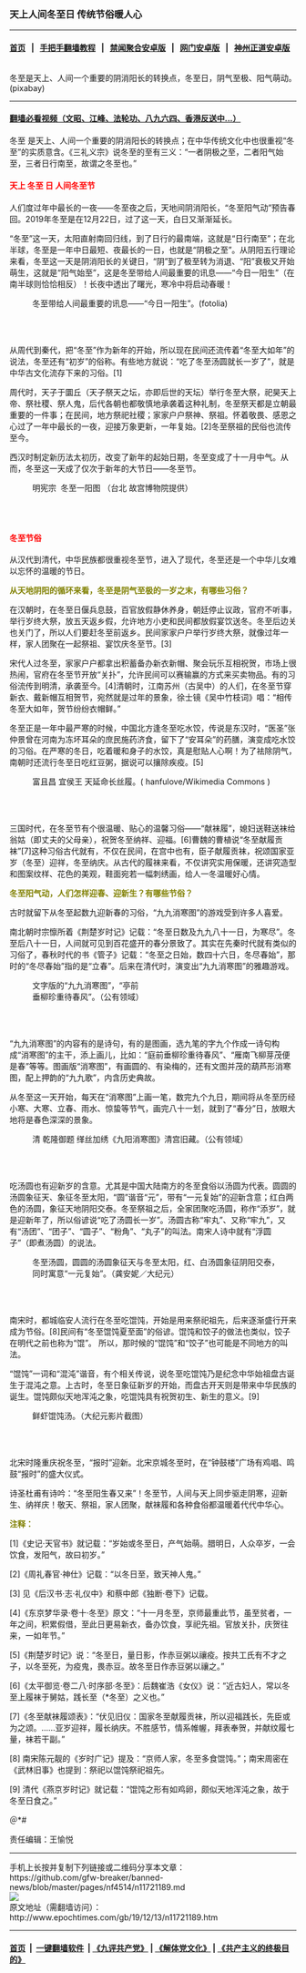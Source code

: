 ### 天上人间冬至日  传统节俗暖人心
------------------------

#### [首页](https://github.com/gfw-breaker/banned-news/blob/master/README.md) &nbsp;&nbsp;|&nbsp;&nbsp; [手把手翻墙教程](https://github.com/gfw-breaker/guides/wiki) &nbsp;&nbsp;|&nbsp;&nbsp; [禁闻聚合安卓版](https://github.com/gfw-breaker/bn-android) &nbsp;&nbsp;|&nbsp;&nbsp; [网门安卓版](https://github.com/oGate2/oGate) &nbsp;&nbsp;|&nbsp;&nbsp; [神州正道安卓版](https://github.com/SzzdOgate/update) 



<div><img alt="" class="aligncenter wp-post-image" src="http://i.epochtimes.com/assets/uploads/2019/12/0fa636c39f55a3705ac0609e890318ab-600x400.jpg"/>
<div class="imgtxt caption">
 <p>
  冬至是天上、人间一个重要的阴消阳长的转换点，冬至日，阴气至极、阳气萌动。 (pixabay)
 </p>
</div></div><hr/>

#### [翻墙必看视频（文昭、江峰、法轮功、八九六四、香港反送中...）](https://github.com/gfw-breaker/banned-news/blob/master/pages/link3.md)

<div><p>
 <ok href="http://www.epochtimes.com/gb/tag/%E5%86%AC%E8%87%B3.html">
  冬至
 </ok>
 是天上、人间一个重要的阴消阳长的转换点；在中华传统文化中也很重视“冬至”的实质意含。《三礼义宗》说冬至的至有三义：“一者阴极之至，二者阳气始至，三者日行南至，故谓之冬至也。”
</p>
<h4>
 <span style="color: #ff0000;">
  天上
  <ok href="http://www.epochtimes.com/gb/tag/%E5%86%AC%E8%87%B3.html">
   冬至
  </ok>
  日 人间冬至节
 </span>
</h4>
<p>
 人们度过年中最长的一夜——冬至夜之后，天地间阴消阳长，“冬至阳气动”预告春回。2019年冬至是在12月22日，过了这一天，白日又渐渐延长。
</p>
<p>
 “冬至”这一天，太阳直射南回归线，到了日行的最南端，这就是“日行南至”；在北半球，冬至是一年中日最短、夜最长的一日，也就是“阴极之至”。从阴阳五行理论来看，冬至这一天是阴消阳长的关键日，“阴”到了极至转为消退、“阳”衰极又开始萌生，这就是“阳气始至”，这是冬至带给人间最重要的讯息——“今日一阳生”（在南半球则恰恰相反）！长夜中透出了曙光，寒冷中将启动春暖！
</p>
<figure class="wp-caption aligncenter" id="attachment_5758875" style="width: 600px">
 <ok href="http://i.epochtimes.com/assets/uploads/2014/08/140823161200985.jpg">
  <img alt="" class="wp-image-5758875 size-large" src="http://i.epochtimes.com/assets/uploads/2014/08/140823161200985-e1576410886173-600x311.jpg"/>
 </ok>
 <br/><figcaption class="wp-caption-text">
  冬至带给人间最重要的讯息——“今日一阳生”。(fotolia)
 </figcaption><br/>
</figure><br/>
<p>
 从周代到秦代，把“冬至”作为新年的开始，所以现在民间还流传着“冬至大如年”的说法，冬至还有“初岁”的俗称。有些地方就说：“吃了冬至汤圆就长一岁了”，就是中华古文化流存下来的习俗。[1]
</p>
<p>
 周代时，天子于圜丘（天子祭天之坛，亦即后世的天坛）举行冬至大祭，祀昊天上帝、祭社稷、祭人鬼，后代各朝也都敬慎地承袭着这种礼制，冬至祭天都是立朝最重要的一件事；在民间，地方祭祀社稷；家家户户祭神、祭祖。怀着敬畏、感恩之心过了一年中最长的一夜，迎接万象更新，一年复始。[2]冬至祭祖的民俗也流传至今。
</p>
<p>
 西汉时制定新历法太初历，改变了新年的起始日期，冬至变成了十一月中气。从而，冬至这一天成了仅次于新年的大节日——冬至节。
</p>
<figure class="wp-caption aligncenter" id="attachment_11724844" style="width: 450px">
 <ok href="http://i.epochtimes.com/assets/uploads/2019/12/5b910a12418b9623e5ee7fdadfc26249.jpg">
  <img alt="" class="wp-image-11724844 size-medium" src="http://i.epochtimes.com/assets/uploads/2019/12/5b910a12418b9623e5ee7fdadfc26249-450x799.jpg"/>
 </ok>
 <br/><figcaption class="wp-caption-text">
  明宪宗  冬至一阳图 （台北 故宫博物院提供）
 </figcaption><br/>
</figure><br/>
<h4>
 <span style="color: #ff0000;">
  冬至节俗
 </span>
</h4>
<p>
 从汉代到清代，中华民族都很重视冬至节，进入了现代，冬至还是一个中华儿女难以忘怀的温暖的节日。
</p>
<p>
 <span style="color: #808000;">
  <strong>
   从天地阴阳的循环来看，冬至是阴气至极的一岁之末，有哪些习俗？
  </strong>
 </span>
</p>
<p>
 在汉朝时，在冬至日偃兵息鼓，百官放假静休养身，朝廷停止议政，官府不听事，举行岁终大祭，放五天返乡假，允许地方小吏和民间都放假宴饮送冬。冬至后边关也关门了，所以人们要赶冬至前返乡。民间家家户户举行岁终大祭，就像过年一样，家人团聚在一起祭祖、宴饮庆冬至节。[3]
</p>
<p>
 宋代人过冬至，家家户户都拿出积蓄备办新衣新帽、聚会玩乐互相祝贺，市场上很热闹，官府在冬至节开放“关扑”，允许民间可以赛输赢的方式来买卖物品。有的习俗流传到明清，承袭至今。[4]清朝时，江南苏州（古吴中）的人们，在冬至节穿新衣、戴新帽互相贺节，宛然就是过年的景象，徐士镜《吴中竹枝词》唱：“相传冬至大如年，贺节纷纷衣帽鲜。”
</p>
<p>
 冬至正是一年中最严寒的时候，中国北方逢冬至吃水饺，传说是东汉时，“医圣”张仲景曾在河南为冻坏耳朵的庶民施药济食，留下了“安耳朵”的药膳，演变成吃水饺的习俗。在严寒的冬日，吃着暖和身子的水饺，真是慰贴人心啊！为了袪除阴气，南朝时还流行冬至日吃红豆粥，据说可以攘除疾疫。[5]
</p>
<figure class="wp-caption aligncenter" id="attachment_11723895" style="width: 600px">
 <ok href="http://i.epochtimes.com/assets/uploads/2019/12/19bae206125412646de899d3612cd95c.jpg">
  <img alt="" class="size-large wp-image-11723895" src="http://i.epochtimes.com/assets/uploads/2019/12/19bae206125412646de899d3612cd95c-600x276.jpg"/>
 </ok>
 <br/><figcaption class="wp-caption-text">
  富且昌 宜侯王 天延命长丝履。(
  <ok href="https://commons.wikimedia.org/wiki/File:%E5%AF%8C%E4%B8%94%E6%98%8C%E5%AE%9C%E4%BE%AF%E7%8E%8B%E5%A4%A9%E5%BB%B6%E5%91%BD%E9%95%B7%E7%B5%B2%E5%B1%A5.jpg">
   hanfulove/Wikimedia Commons
  </ok>
  )
 </figcaption><br/>
</figure><br/>
<p>
 三国时代，在冬至节有个很温暖、贴心的温馨习俗——“献袜履”，媳妇送鞋送袜给翁姑（即丈夫的父母亲），祝贺冬至纳祥、迎福。[6]曹魏的曹植说“冬至献履贡袜”[7]这种习俗古代就有，不仅在民间，在宫中也有，臣子献履贡袜，祝颂国家亚岁（冬至）迎祥，冬至纳庆。从古代的履袜来看，不仅讲究实用保暖，还讲究造型和图案纹样、花色的美观，鞋面宛若一幅刺绣画，给人一冬温暖好心情。
</p>
<p>
 <span style="color: #808000;">
  <strong>
   冬至阳气动，人们怎样迎春、迎新生？有哪些节俗？
  </strong>
 </span>
</p>
<p>
 古时就留下从冬至起数九迎新春的习俗，“九九消寒图”的游戏受到许多人喜爱。
</p>
<p>
 南北朝时宗懔所着《荆楚岁时记》记载：“冬至日数及九九八十一日，为寒尽”。冬至后八十一日，人间就可见到百花盛开的春分景致了。其实在先秦时代就有类似的习俗了，春秋时代的书《管子》记载：“冬至之日始，数四十六日，冬尽春始”，那时的“冬尽春始”指的是“立春”。后来在清代时，演变出“九九消寒图”的雅趣游戏。
</p>
<figure class="wp-caption aligncenter" id="attachment_11722231" style="width: 200px">
 <ok href="http://i.epochtimes.com/assets/uploads/2014/12/JiujiuXiaohanTie.jpg">
  <img alt="" class="size-full wp-image-11722231" src="http://i.epochtimes.com/assets/uploads/2014/12/JiujiuXiaohanTie.jpg"/>
 </ok>
 <br/><figcaption class="wp-caption-text">
  文字版的“九九消寒图”，“亭前垂柳珍重待春风”。（公有领域）
 </figcaption><br/>
</figure><br/>
<p>
 “九九消寒图”的内容有的是诗句，有的是图画，选九笔的字九个作成一诗句构成“消寒图”的主干，添上画儿，比如：“庭前垂柳珍重待春风”、“雁南飞柳芽茂便是春”等等。图画版“消寒图”，有画圆的、有染梅的，还有文图并茂的葫芦形消寒图，配上押韵的“九九歌”，内含历史典故。
</p>
<p>
 从冬至这一天开始，每天在“消寒图”上画一笔，数完九个九日，期间将从冬至历经小寒、大寒、立春、雨水、惊蛰等节气，画完八十一划，就到了“春分”日，放眼大地将是春色深深的景象。
</p>
<figure class="wp-caption aligncenter" id="attachment_10914086" style="width: 600px">
 <ok href="http://i.epochtimes.com/assets/uploads/2018/12/67677a314f6a333ea65c659b59226669.jpg">
  <img alt="" class="size-large wp-image-10914086" src="http://i.epochtimes.com/assets/uploads/2018/12/67677a314f6a333ea65c659b59226669-600x549.jpg"/>
 </ok>
 <br/><figcaption class="wp-caption-text">
  清 乾隆御题 缂丝加绣《九阳消寒图》清宫旧藏。（公有领域）
 </figcaption><br/>
</figure><br/>
<p>
 吃汤圆也有迎新岁的含意。尤其是中国大陆南方的冬至食俗以汤圆为代表。圆圆的汤圆象征天、象征冬至太阳，“圆”谐音“元”，带有“一元复始”的迎新含意；红白两色的汤圆，象征天地阴阳交泰。冬至祭祖之后，全家团聚吃汤圆，称作“添岁”，就是迎新年了，所以俗谚说“吃了汤圆长一岁”。汤圆古称“牢丸”、又称“牢九”，又有“汤团”、“团子”、“圆子”、“粉角”、“丸子”的叫法。南宋人诗中就有“浮圆子”（即煮汤圆）的说法。
</p>
<figure class="wp-caption aligncenter" id="attachment_6088178" style="width: 438px">
 <ok href="http://i.epochtimes.com/assets/uploads/2011/12/111221213938100311.jpg">
  <img alt="" class="wp-image-6088178 size-full" src="http://i.epochtimes.com/assets/uploads/2011/12/111221213938100311.jpg"/>
 </ok>
 <br/><figcaption class="wp-caption-text">
  冬至汤圆，圆圆的汤圆象征天与冬至太阳，红、白汤圆象征阴阳交泰，同时寓意“一元复始”。（龚安妮／大纪元）
 </figcaption><br/>
</figure><br/>
<p>
 南宋时，都城临安人流行在冬至吃馄饨，开始是用来祭祀祖先，后来逐渐盛行开来成为节俗。[8]民间有“冬至馄饨夏至面”的俗谚。馄饨和饺子的做法也类似，饺子在明代之前也称为“馄”。 所以，那时候的“馄饨”和“饺子”也可能是不同地方的叫法。
</p>
<p>
 “馄饨”一词和“混沌”谐音，有个相关传说，说冬至吃馄饨乃是纪念中华始祖盘古诞生于混沌之意。上古时，冬至日象征新岁的开始，而盘古开天则是带来中华民族的诞生。馄饨颇似天地浑沌之象，吃馄饨具有祝贺初生、新生的意义。[9]
</p>
<figure class="wp-caption aligncenter" id="attachment_10446810" style="width: 450px">
 <ok href="http://i.epochtimes.com/assets/uploads/2018/06/s.jpg">
  <img alt="" class="wp-image-10446810 size-medium" src="http://i.epochtimes.com/assets/uploads/2018/06/s-450x406.jpg"/>
 </ok>
 <br/><figcaption class="wp-caption-text">
  鲜虾馄饨汤。（大纪元影片截图）
 </figcaption><br/>
</figure><br/>
<p>
 北宋时隆重庆祝冬至，“报时”迎新。北宋京城冬至时，在“钟鼓楼”广场有鸡唱、鸣鼓“报时”的盛大仪式。
</p>
<p>
 诗圣杜甫有诗吟：“冬至阳生春又来”！冬至节，人间与天上同步驱走阴寒，迎新生、纳祥庆！敬天、祭祖，家人团聚，献袜履和各种食俗都温暖着代代中华心。
</p>
<p>
 <strong>
  <span style="color: #808000;">
   注释：
  </span>
 </strong>
</p>
<p>
 [1]《史记·天官书》就记载：“岁始或冬至日，产气始萌。腊明日，人众卒岁，一会饮食，发阳气，故曰初岁。”
</p>
<p>
 [2]《周礼春官·神仕》记载：“以冬日至，致天神人鬼。”
</p>
<p>
 [3] 见《后汉书‧志‧礼仪中》和蔡中郎《独断‧卷下》记载。
</p>
<p>
 [4]《东京梦华录‧卷十‧冬至》原文：“十一月冬至，京师最重此节，虽至贫者，一年之间，积累假借，至此日更易新衣，备办饮食，享祀先祖。官放关扑，庆贺往来，一如年节。”
</p>
<p>
 [5]《荆楚岁时记》说：“冬至日，量日影，作赤豆粥以禳疫。按共工氏有不才之子，以冬至死，为疫鬼，畏赤豆。故冬至日作赤豆粥以禳之。”
</p>
<p>
 [6]《太平御览·卷二八·时序部·冬至》：后魏崔浩《女仪》说：“近古妇人，常以冬至上履袜于舅姑，践长至（*冬至）之义也。”
</p>
<p>
 [7]《冬至献袜履颂表》：“伏见旧仪：国家冬至献履贡袜，所以迎福践长，先臣或为之颂。……亚岁迎祥，履长纳庆。不胜感节，情系帷幄，拜表奉贺，并献纹履七量，袜若干副。”
</p>
<p>
 [8] 南宋陈元靓的《岁时广记》提及：“京师人家，冬至多食馄饨。”；南宋周密在《武林旧事》也提到：祭祀以馄饨祭祀祖先。
</p>
<p>
 [9] 清代《燕京岁时记》就记载：“馄饨之形有如鸡卵，颇似天地浑沌之象，故于冬至日食之。”
</p>
<p>
 ＠*#
</p>
<p>
 责任编辑：王愉悦
</p>
</div>
<hr/>
手机上长按并复制下列链接或二维码分享本文章：<br/>
https://github.com/gfw-breaker/banned-news/blob/master/pages/nf4514/n11721189.md <br/>
<a href='https://github.com/gfw-breaker/banned-news/blob/master/pages/nf4514/n11721189.md'><img src='https://github.com/gfw-breaker/banned-news/blob/master/pages/nf4514/n11721189.md.png'/></a> <br/>
原文地址（需翻墙访问）：http://www.epochtimes.com/gb/19/12/13/n11721189.htm


------------------------
#### [首页](https://github.com/gfw-breaker/banned-news/blob/master/README.md) &nbsp;|&nbsp; [一键翻墙软件](https://github.com/gfw-breaker/nogfw/blob/master/README.md) &nbsp;| [《九评共产党》](https://github.com/gfw-breaker/9ping.md/blob/master/README.md#九评之一评共产党是什么) | [《解体党文化》](https://github.com/gfw-breaker/jtdwh.md/blob/master/README.md) | [《共产主义的终极目的》](https://github.com/gfw-breaker/gczydzjmd.md/blob/master/README.md)


<img src='http://gfw-breaker.win/banned-news/pages/nf4514/n11721189.md' width='0px' height='0px'/>